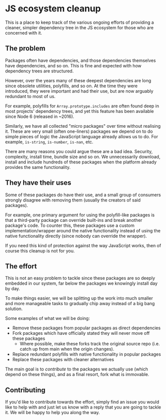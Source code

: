 # JS ecosystem cleanup

This is a place to keep track of the various ongoing efforts of
providing a cleaner, simpler dependency tree in the JS ecosystem for those
who are concerned with it.

## The problem

Packages often have dependencies, and those dependencies themselves have
dependencies, and so on. This is fine and expected with how dependency trees
are structured.

However, over the years many of these deepest dependencies are long since
obsolete utilities, polyfills, and so on. At the time they were introduced,
they were important and had their use, but are now arguably redundant to
most of us.

For example, polyfills for `Array.prototype.includes` are often found
deep in most projects' dependency trees, and yet this feature has been available
since Node 6 (released in ~2016).

Similarly, we have all collected "micro packages" over time without realising
it. These are very small (often one-liners) packages we depend on to do
simple pieces of logic the JavaScript language already allows us to do. For
example, `is-string`, `is-number`, `is-nan`, etc.

There are many reasons you could argue these are a bad idea. Security,
complexity, install time, bundle size and so on. We unnecessarily download,
install and include hundreds of these packages when the platform already
provides the same functionality.

## They have their uses

Some of these packages do have their use, and a small group of consumers
strongly disagree with removing them (usually the creators of said packages).

For example, one primary argument for using the polyfill-like packages is
that a third-party package can override built-ins and break another package's
code. To counter this, these packages use a custom implementation/wrapper around
the native functionality instead of using the native functionality directly
(since nobody can override the wrapper).

If you need this kind of protection against the way JavaScript works, then of
course this cleanup is not for you.

## The effort

This is not an easy problem to tackle since these packages are so deeply
embedded in our system, far below the packages we knowingly install day by day.

To make things easier, we will be splitting up the work into much smaller
and more manageable tasks to gradually chip away instead of a big bang solution.

Some examples of what we will be doing:

- Remove these packages from popular packages as direct dependencies
- Fork packages which have officially stated they will never move off these
packages
    - Where possible, make these forks track the original source repo (i.e.
catch up from main when the origin changes).
- Replace redundant polyfills with native functionality in popular packages
- Replace these packages with cleaner alternatives

The main goal is to _contribute_ to the packages we actually use (which depend
on these things), and as a final resort, fork what is immovable.

## Contributing

If you'd like to contribute towards the effort, simply find an issue you would
like to help with and just let us know with a reply that you are going to tackle
it. We will be happy to help you along the way.
